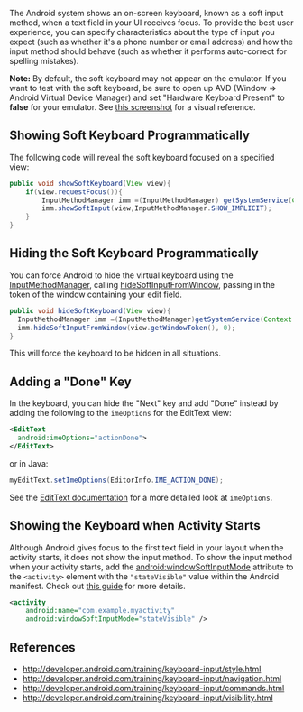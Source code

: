 The Android system shows an on-screen keyboard, known as a soft input method, when a text field in your UI receives focus. To provide the best user experience, you can specify characteristics about the type of input you expect (such as whether it's a phone number or email address) and how the input method should behave (such as whether it performs auto-correct for spelling mistakes).

**Note:** By default, the soft keyboard may not appear on the emulator. If you want to test with the soft keyboard, be sure to open up AVD (Window => Android Virtual Device Manager) and set "Hardware Keyboard Present" to **false** for your emulator. See [this screenshot](http://imgur.com/a/kf1s9) for a visual reference.

## Showing Soft Keyboard Programmatically 

The following code will reveal the soft keyboard focused on a specified view:

```java
public void showSoftKeyboard(View view){
    if(view.requestFocus()){
        InputMethodManager imm =(InputMethodManager) getSystemService(Context.INPUT_METHOD_SERVICE);
        imm.showSoftInput(view,InputMethodManager.SHOW_IMPLICIT);
    }
}
```

## Hiding the Soft Keyboard Programmatically

You can force Android to hide the virtual keyboard using the [InputMethodManager](http://developer.android.com/reference/android/view/inputmethod/InputMethodManager.html), calling [hideSoftInputFromWindow](http://developer.android.com/reference/android/view/inputmethod/InputMethodManager.html#hideSoftInputFromWindow%28android.os.IBinder,%20int%29), passing in the token of the window containing your edit field.

```java
public void hideSoftKeyboard(View view){
  InputMethodManager imm =(InputMethodManager)getSystemService(Context.INPUT_METHOD_SERVICE);
  imm.hideSoftInputFromWindow(view.getWindowToken(), 0);
}
```

This will force the keyboard to be hidden in all situations. 

## Adding a "Done" Key

In the keyboard, you can hide the "Next" key and add "Done" instead by adding the following to the `imeOptions` for the EditText view:

```xml
<EditText
  android:imeOptions="actionDone">
</EditText>
```

or in Java:

```java
myEditText.setImeOptions(EditorInfo.IME_ACTION_DONE);
```

See the [EditText documentation](http://developer.android.com/reference/android/widget/TextView.html#attr_android%3aimeActionLabel) for a more detailed look at `imeOptions`.

## Showing the Keyboard when Activity Starts

Although Android gives focus to the first text field in your layout when the activity starts, it does not show the input method. To show the input method when your activity starts, add the [android:windowSoftInputMode](http://developer.android.com/guide/topics/manifest/activity-element.html#wsoft) attribute to the `<activity>` element with the `"stateVisible"` value within the Android manifest. Check out [this guide](http://developer.android.com/training/keyboard-input/visibility.html#ShowOnStart) for more details.

```xml
<activity
    android:name="com.example.myactivity"
    android:windowSoftInputMode="stateVisible" />
```

## References

 * <http://developer.android.com/training/keyboard-input/style.html>
 * <http://developer.android.com/training/keyboard-input/navigation.html>
 * <http://developer.android.com/training/keyboard-input/commands.html>
 * <http://developer.android.com/training/keyboard-input/visibility.html>